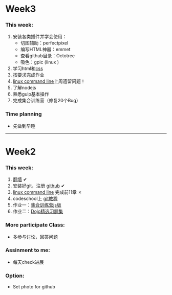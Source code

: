 ﻿# Week3


### This week:

1. 安装各类插件并学会使用：
    * 切图辅助：perfectpixel
    * 编写HTML神器：emmet
    * 查看github目录：Octotree
    * 吸色：gpic (linux )
2. 学习html和[css](http://zh.learnlayout.com/)
3. 按要求完成作业
4. [linux command line](http://billie66.github.io/TLCL/book/)上周遗留问题！
5. 了解nodejs
6. 熟悉gulp基本操作
7. 完成集合训练营（修复20个Bug）

### Time planning

* 先做到早睡


********************


# Week2


### This week:

1. [翻墙](https://www.cloudtizi.com) <span class="finish mark">&#10004;</span>
2. 安装好git，注册 [github](http://github.com) <span class="finish mark">&#10004;</span>
3. [linux command line](http://billie66.github.io/TLCL/book/) 完成前11章 <span class="finish mark">&#10007;</span>
4. codeschool上 [git教程](https://try.github.io/levels/1/challenges/1)
5. 作业一：[集合训练营js版](https://github.com/iamcoach/collection-calculate-camp)
6. 作业二：[Dojo精选习题集](https://github.com/thoughtworks-academy/dojo)



### More participate Class:

* 多参与讨论，回答问题


### Assinment to me:
* 每天check进展

### Option:
* Set photo for github



